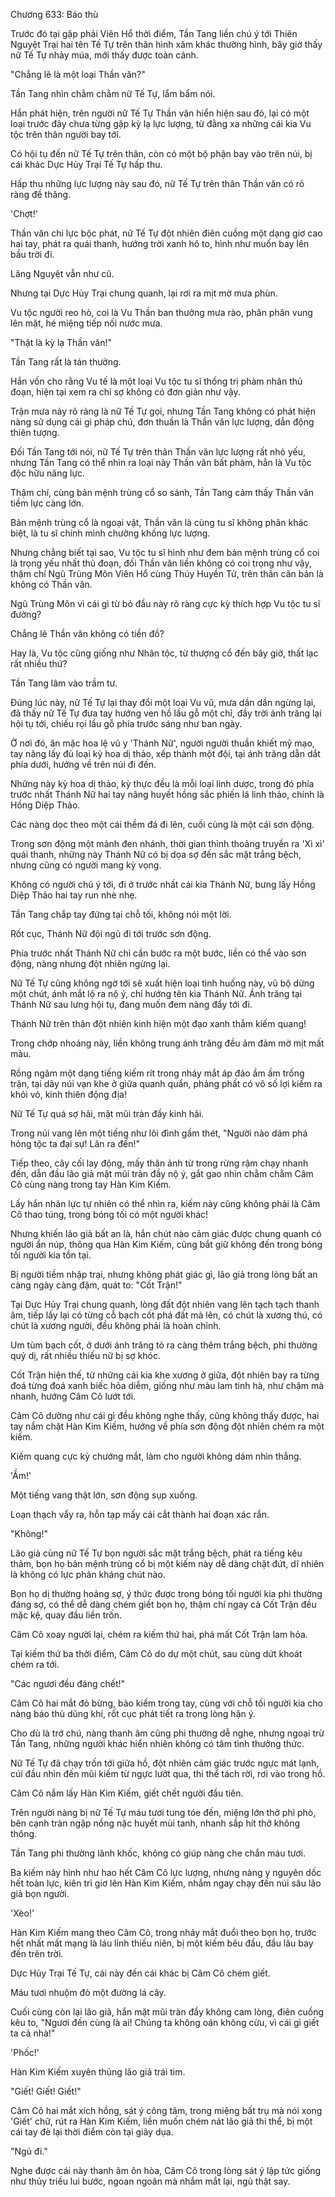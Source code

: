 




Chương 633: Báo thù


Trước đó tại gặp phải Viên Hổ thời điểm, Tần Tang liền chú ý tới Thiên Nguyệt Trại hai tên Tế Tự trên thân hình xăm khác thường hình, bây giờ thấy nữ Tế Tự nhảy múa, mới thấy được toàn cảnh.

"Chẳng lẽ là một loại Thần văn?"

Tần Tang nhìn chằm chằm nữ Tế Tự, lẩm bẩm nói.

Hắn phát hiện, trên người nữ Tế Tự Thần văn hiển hiện sau đó, lại có một loại trước đây chưa từng gặp kỳ lạ lực lượng, từ đằng xa những cái kia Vu tộc trên thân người bay tới.

Có hội tụ đến nữ Tế Tự trên thân, còn có một bộ phận bay vào trên núi, bị cái khác Dực Hủy Trại Tế Tự hấp thu.

Hấp thu những lực lượng này sau đó, nữ Tế Tự trên thân Thần văn có rõ ràng đề thăng.

'Chợt!'

Thần văn chi lực bộc phát, nữ Tế Tự đột nhiên điên cuồng một dạng giơ cao hai tay, phát ra quái thanh, hướng trời xanh hô to, hình như muốn bay lên bầu trời đi.

Lãng Nguyệt vẫn như cũ.

Nhưng tại Dực Hủy Trại chung quanh, lại rơi ra mịt mờ mưa phùn.

Vu tộc người reo hò, coi là Vu Thần ban thưởng mưa rào, phân phân vung lên mặt, hé miệng tiếp nối nước mưa.

"Thật là kỳ lạ Thần văn!"

Tần Tang rất là tán thưởng.

Hắn vốn cho rằng Vu tế là một loại Vu tộc tu sĩ thống trị phàm nhân thủ đoạn, hiện tại xem ra chỉ sợ không có đơn giản như vậy.

Trận mưa này rõ ràng là nữ Tế Tự gọi, nhưng Tần Tang không có phát hiện nàng sử dụng cái gì pháp chú, đơn thuần là Thần văn lực lượng, dẫn động thiên tượng.

Đối Tần Tang tới nói, nữ Tế Tự trên thân Thần văn lực lượng rất nhỏ yếu, nhưng Tần Tang có thể nhìn ra loại này Thần văn bất phàm, hẳn là Vu tộc độc hữu năng lực.

Thậm chí, cùng bản mệnh trùng cổ so sánh, Tần Tang cảm thấy Thần văn tiềm lực càng lớn.

Bản mệnh trùng cổ là ngoại vật, Thần văn là cùng tu sĩ không phân khác biệt, là tu sĩ chính mình chưởng khống lực lượng.

Nhưng chẳng biết tại sao, Vu tộc tu sĩ hình như đem bản mệnh trùng cổ coi là trọng yếu nhất thủ đoạn, đối Thần văn liền không có coi trọng như vậy, thậm chí Ngũ Trùng Môn Viên Hổ cùng Thúy Huyền Tử, trên thân căn bản là không có Thần văn.

Ngũ Trùng Môn vì cái gì từ bỏ đầu này rõ ràng cực kỳ thích hợp Vu tộc tu sĩ đường?

Chẳng lẽ Thần văn không có tiền đồ?

Hay là, Vu tộc cũng giống như Nhân tộc, từ thượng cổ đến bây giờ, thất lạc rất nhiều thứ?

Tần Tang lâm vào trầm tư.

Đúng lúc này, nữ Tế Tự lại thay đổi một loại Vu vũ, mưa dần dần ngừng lại, đã thấy nữ Tế Tự đưa tay hướng ven hồ lầu gỗ một chỉ, đầy trời ánh trăng lại hội tụ tới, chiếu rọi lầu gỗ phía trước sáng như ban ngày.

Ở nơi đó, ăn mặc hoa lệ vũ y 'Thánh Nữ', người người thuần khiết mỹ mạo, tay nâng lấy đủ loại kỳ hoa dị thảo, xếp thành một đội, tại ánh trăng dẫn dắt phía dưới, hướng về trên núi đi đến.

Những này kỳ hoa dị thảo, kỳ thực đều là mỗi loại linh dược, trong đó phía trước nhất Thánh Nữ hai tay nâng huyết hồng sắc phiến lá linh thảo, chính là Hồng Diệp Thảo.

Các nàng dọc theo một cái thềm đá đi lên, cuối cùng là một cái sơn động.

Trong sơn động một mảnh đen nhánh, thời gian thỉnh thoảng truyền ra 'Xì xì' quái thanh, những này Thánh Nữ có bị dọa sợ đến sắc mặt trắng bệch, nhưng cũng có người mang kỳ vọng.

Không có người chú ý tới, đi ở trước nhất cái kia Thánh Nữ, bưng lấy Hồng Diệp Thảo hai tay run nhè nhẹ.

Tần Tang chắp tay đứng tại chỗ tối, không nói một lời.

Rốt cục, Thánh Nữ đội ngũ đi tới trước sơn động.

Phía trước nhất Thánh Nữ chỉ cần bước ra một bước, liền có thể vào sơn động, nàng nhưng đột nhiên ngừng lại.

Nữ Tế Tự cũng không ngờ tới sẽ xuất hiện loại tình huống này, vũ bộ dừng một chút, ánh mắt lộ ra nộ ý, chỉ hướng tên kia Thánh Nữ. Ánh trăng tại Thánh Nữ sau lưng hội tụ, đang muốn đem nàng đẩy tới đi.

Thánh Nữ trên thân đột nhiên kinh hiện một đạo xanh thẳm kiếm quang!

Trong chớp nhoáng này, liền không trung ánh trăng đều ảm đảm mờ mịt mất màu.

Rồng ngâm một dạng tiếng kiếm rít trong nháy mắt áp đảo ầm ầm trống trận, tại dãy núi vạn khe ở giữa quanh quẩn, phảng phất có vô số lợi kiếm ra khỏi vỏ, kinh thiên động địa!

Nữ Tế Tự quá sợ hãi, mặt mũi tràn đầy kinh hãi.

Trong núi vang lên một tiếng như lôi đình gầm thét, "Người nào dám phá hỏng tộc ta đại sự! Lăn ra đến!"

Tiếp theo, cây cối lay động, mấy thân ảnh từ trong rừng rậm chạy nhanh đến, dẫn đầu lão giả mặt mũi tràn đầy nộ ý, gắt gao nhìn chằm chằm Câm Cô cùng nàng trong tay Hàn Kim Kiếm.

Lấy hắn nhãn lực tự nhiên có thể nhìn ra, kiếm này cũng không phải là Câm Cô thao túng, trong bóng tối có một người khác!

Nhưng khiến lão giả bất an là, hắn chút nào cảm giác được chung quanh có người ẩn núp, thông qua Hàn Kim Kiếm, cũng bắt giữ không đến trong bóng tối người kia tồn tại.

Bị người tiềm nhập trại, nhưng không phát giác gì, lão giả trong lòng bất an càng ngày càng đậm, quát to: "Cốt Trận!"

Tại Dực Hủy Trại chung quanh, lòng đất đột nhiên vang lên tạch tạch thanh âm, tiếp lấy lại có từng cỗ bạch cốt phá đất mà lên, có chút là xương thú, có chút là xương người, đều không phải là hoàn chỉnh.

Um tùm bạch cốt, ở dưới ánh trăng tỏ ra càng thêm trắng bệch, phi thường quỷ dị, rất nhiều thiếu nữ bị sợ khóc.

Cốt Trận hiện thế, từ những cái kia khe xương ở giữa, đột nhiên bay ra từng đoá từng đoá xanh biếc hỏa diễm, giống như màu lam tinh hà, như chậm mà nhanh, hướng Câm Cô lướt tới.

Câm Cô dường như cái gì đều không nghe thấy, cũng không thấy được, hai tay nắm chặt Hàn Kim Kiếm, hướng về phía sơn động đột nhiên chém ra một kiếm.

Kiếm quang cực kỳ chướng mắt, làm cho người không dám nhìn thẳng.

'Ầm!'

Một tiếng vang thật lớn, sơn động sụp xuống.

Loạn thạch vẩy ra, hỗn tạp mấy cái cắt thành hai đoạn xác rắn.

"Không!"

Lão giả cùng nữ Tế Tự bọn người sắc mặt trắng bệch, phát ra tiếng kêu thảm, bọn họ bản mệnh trùng cổ bị một kiếm này dễ dàng chặt đứt, dĩ nhiên là không có lực phản kháng chút nào.

Bọn họ dị thường hoảng sợ, ý thức được trong bóng tối người kia phi thường đáng sợ, có thể dễ dàng chém giết bọn họ, thậm chí ngay cả Cốt Trận đều mặc kệ, quay đầu liền trốn.

Câm Cô xoay người lại, chém ra kiếm thứ hai, phá mất Cốt Trận lam hỏa.

Tại kiếm thứ ba thời điểm, Câm Cô do dự một chút, sau cùng dứt khoát chém ra tới.

"Các ngươi đều đáng chết!"

Câm Cô hai mắt đỏ bừng, bảo kiếm trong tay, cùng với chỗ tối người kia cho nàng báo thù dũng khí, rốt cục phát tiết ra trong lòng hận ý.

Cho dù là trớ chú, nàng thanh âm cũng phi thường dễ nghe, nhưng ngoại trừ Tần Tang, những người khác hiển nhiên không có tâm tình thưởng thức.

Nữ Tế Tự đã chạy trốn tới giữa hồ, đột nhiên cảm giác trước ngực mát lạnh, cúi đầu nhìn đến mũi kiếm từ ngực lướt qua, thi thể tách rời, rơi vào trong hồ.

Câm Cô nắm lấy Hàn Kim Kiếm, giết chết người đầu tiên.

Trên người nàng bị nữ Tế Tự máu tươi tung tóe đến, miệng lớn thở phì phò, bên cạnh tràn ngập nồng nặc huyết mùi tanh, nhanh sắp hít thở không thông.

Tần Tang phi thường lãnh khốc, không có giúp nàng che chắn máu tươi.

Ba kiếm này hình như hao hết Câm Cô lực lượng, nhưng nàng y nguyên dốc hết toàn lực, kiên trì giơ lên Hàn Kim Kiếm, nhắm ngay chạy đến núi sâu lão giả bọn người.

'Xèo!'

Hàn Kim Kiếm mang theo Câm Cô, trong nháy mắt đuổi theo bọn họ, trước hết nhất mất mạng là láu lỉnh thiếu niên, bị một kiếm bêu đầu, đầu lâu bay đến trên trời.

Dực Hủy Trại Tế Tự, cái này đến cái khác bị Câm Cô chém giết.

Máu tươi nhuộm đỏ một đường lá cây.

Cuối cùng còn lại lão giả, hắn mặt mũi tràn đầy không cam lòng, điên cuồng kêu to, "Ngươi đến cùng là ai! Chúng ta không oán không cừu, vì cái gì giết ta cả nhà!"

'Phốc!'

Hàn Kim Kiếm xuyên thủng lão giả trái tim.

"Giết! Giết! Giết!"

Câm Cô hai mắt xích hồng, sát ý công tâm, trong miệng bất trụ mà nói xong 'Giết' chữ, rút ra Hàn Kim Kiếm, liền muốn chém nát lão giả thi thể, bị một cái tay đè lại thời điểm còn tại giãy dụa.

"Ngủ đi."

Nghe được cái này thanh âm ôn hòa, Câm Cô trong lòng sát ý lập tức giống như thủy triều lui bước, ngoan ngoãn mà nhắm mắt lại, ngủ thật say.




